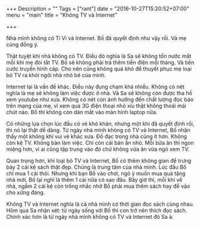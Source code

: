 +++
Description = ""
Tags = ["rant"]
date = "2016-10-27T15:20:52+07:00"
menu = "main"
title = "Không TV và Internet"

+++

Nhà mình không có Ti Vi và Internet. Bố đã quyết định như vậy rồi. Và mẹ cũng đồng ý.

Thật tuyệt khi nhà không có TV. Điều đó nghĩa là Sa sẽ không tốn nước mắt mỗi khi mẹ đòi tắt TV. Bố sẽ không phải trả thêm tiền điện mỗi tháng. Và tiền cước truyền hình cáp. Cho nên cũng không quá khó để thuyết phục mẹ loại bỏ TV ra khỏi ngôi nhà nhỏ bé của mình.

Internet lại là vấn đề khác. Điều này đụng chạm khá nhiều. Không có nét nghĩa là mẹ sẽ không làm việc được ở nhà. Và Sa sẽ không còn được tha hồ xem youtube như xưa. Không có nét còn ảnh hưởng đến chất lượng đọc báo trên mạng của mẹ, vì xem qua 3G điện thoại nhỏ xíu thật không thoải mái chút nào. Bố thì không còn dán mắt vào màn hình laptop nữa.

Có những lựa chọn lúc đầu có vẻ khó khăn, nhưng một khi đã quyết định rồi, thì nó lại thật dể dàng. Từ ngày nhà mình không có TV và Internet, Bố nhận thấy một không khí vui vẻ khác xưa. Đồ đạc trong nhà cũng ít hơn. Không còn kệ TV. Không bàn làm việc. Chỉ còn cái bàn ăn nhỏ. Mỗi bữa ăn thì ngon miệng hơn, vì ai cũng tập trung vào đó chứ không vừa ăn vừa ngó xem TV.

Quan trọng hơn, khi loại bỏ TV và Internet, Bố có thêm không gian để trưng bày 2 cái kệ sách thật đẹp. Chúng là trung tâm của nhà mình. Lúc đầu Bố chỉ mua 1 cái thôi. Nhưng khi bạn Bố vào chơi, ngỏ ý muốn mua quà tặng nhà mới, Bố lại nghĩ là thêm 1 cái nữa có sao đâu. Bây giờ thì, mỗi khi về nhà, ngắm 2 cái kệ còn trống nhắc nhở Bố phải mua thêm sách hay để vào cho xứng đáng.

Không TV và Internet nghĩa là cả nhà mình có thời gian đọc sách cùng nhau. Hôm qua Sa nhận xét: từ ngày sống với Bố thì con trở nên thích đọc sách. Chính xác hơn là từ ngày nhà mình không có TV và Internet đó Sa à.



